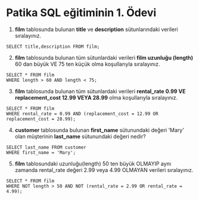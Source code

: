 # Patika SQL eğitiminin 1. Ödevi

1. **film** tablosunda bulunan **title** ve **description** sütunlarındaki verileri sıralayınız.
```
SELECT title,description FROM film;
```
2. **film** tablosunda bulunan tüm sütunlardaki verileri **film uzunluğu (length)** 60 dan büyük VE 75 ten küçük olma koşullarıyla sıralayınız.

```
SELECT * FROM film
WHERE length > 60 AND length < 75;
```
3. **film** tablosunda bulunan tüm sütunlardaki verileri **rental_rate 0.99 VE replacement_cost 12.99 VEYA 28.99** olma koşullarıyla sıralayınız.

```
SELECT * FROM film
WHERE rental_rate = 0.99 AND (replacement_cost = 12.99 OR replacement_cost = 28.99);
```
4. **customer** tablosunda bulunan **first_name** sütunundaki değeri 'Mary' olan müşterinin **last_name** sütunundaki değeri nedir?

```
SELECT last_name FROM customer
WHERE first_name = 'Mary';
```

5. **film** tablosundaki uzunluğu(length) 50 ten büyük OLMAYIP aynı zamanda rental_rate değeri 2.99 veya 4.99 OLMAYAN verileri sıralayınız.

```
SELECT * FROM film
WHERE NOT length > 50 AND NOT (rental_rate = 2.99 OR rental_rate = 4.99);
```